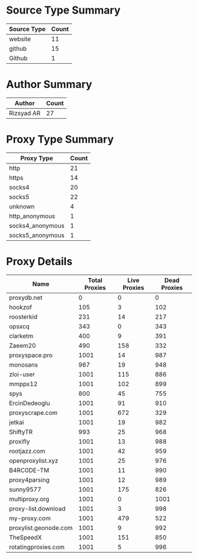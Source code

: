# Source Type Summary

| Source Type | Count |
|-------------|-------|
| website | 11 |
| github | 15 |
| Github | 1 |


# Author Summary

| Author | Count |
|--------|-------|
| Rizsyad AR | 27 |


# Proxy Type Summary

| Proxy Type | Count |
|------------|-------|
| http | 21 |
| https | 14 |
| socks4 | 20 |
| socks5 | 22 |
| unknown | 4 |
| http_anonymous | 1 |
| socks4_anonymous | 1 |
| socks5_anonymous | 1 |


# Proxy Details

| Name | Total Proxies | Live Proxies | Dead Proxies |
|------|---------------|--------------|---------------|
| proxydb.net | 0 | 0 | 0 |
| hookzof | 105 | 3 | 102 |
| roosterkid | 231 | 14 | 217 |
| opsxcq | 343 | 0 | 343 |
| clarketm | 400 | 9 | 391 |
| Zaeem20 | 490 | 158 | 332 |
| proxyspace.pro | 1001 | 14 | 987 |
| monosans | 967 | 19 | 948 |
| zloi-user | 1001 | 115 | 886 |
| mmppx12 | 1001 | 102 | 899 |
| spys | 800 | 45 | 755 |
| ErcinDedeoglu | 1001 | 91 | 910 |
| proxyscrape.com | 1001 | 672 | 329 |
| jetkai | 1001 | 19 | 982 |
| ShiftyTR | 993 | 25 | 968 |
| proxifly | 1001 | 13 | 988 |
| rootjazz.com | 1001 | 42 | 959 |
| openproxylist.xyz | 1001 | 25 | 976 |
| B4RC0DE-TM | 1001 | 11 | 990 |
| proxy4parsing | 1001 | 12 | 989 |
| sunny9577 | 1001 | 175 | 826 |
| multiproxy.org | 1001 | 0 | 1001 |
| proxy-list.download | 1001 | 3 | 998 |
| my-proxy.com | 1001 | 479 | 522 |
| proxylist.geonode.com | 1001 | 9 | 992 |
| TheSpeedX | 1001 | 151 | 850 |
| rotatingproxies.com | 1001 | 5 | 996 |
